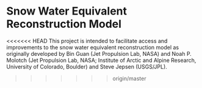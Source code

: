 Snow Water Equivalent Reconstruction Model
=================

<<<<<<< HEAD
This project is intended to facilitate access and improvements to the snow water equivalent reconstruction model as originally developed by Bin Guan (Jet  Propulsion Lab, NASA) and Noah P. Molotch (Jet Propulsion Lab, NASA; Institute of Arctic and Alpine Research, University of Colorado, Boulder) and Steve Jepsen (USGS/JPL).
>>>>>>> origin/master

